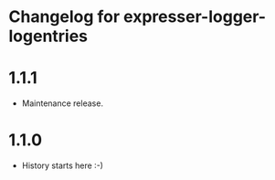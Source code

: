 # Changelog for expresser-logger-logentries

1.1.1
=====
* Maintenance release.

1.1.0
=====
* History starts here :-)
